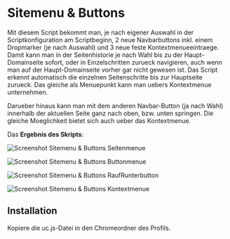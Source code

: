 # Sitemenu & Buttons
Mit diesem Script bekommt man, je nach eigener Auswahl in der Scriptkonfiguration am Scriptbeginn, 2 neue Navbarbuttons inkl. 
einem Dropmarker (je nach Auswahl) und 3 neue feste Kontextmenueeintraege. Damit kann man in der Seitenhistorie je nach Wahl 
bis zu der Haupt-Domainseite sofort, oder in Einzelschritten zurueck navigieren, auch wenn man auf der Haupt-Domainseite vorher 
gar nicht gewesen ist. Das Script erkennt automatisch die einzelnen Seitenschritte bis zur Hauptseite zurueck. Das gleiche als 
Menuepunkt kann man uebers Kontextmenue unternehmen.

Darueber hinaus kann man mit dem anderen Navbar-Button (ja nach Wahl) innerhalb der aktuellen Seite ganz nach oben, bzw. 
unten springen. Die gleiche Moeglichkeit bietet sich auch ueber das Kontextmenue.

Das **Ergebnis des Skripts**:

![Screenshot Sitemenu & Buttons Seitenmenue](https://github.com/ardiman/userChrome.js/raw/master/sitemenuandbuttons/scr_sab_seitenmenuebutton.jpg)

![Screenshot Sitemenu & Buttons Buttonmenue](https://github.com/ardiman/userChrome.js/raw/master/sitemenuandbuttons/scr_sab_buttonmenue.jpg)

![Screenshot Sitemenu & Buttons RaufRunterbutton](https://github.com/ardiman/userChrome.js/raw/master/sitemenuandbuttons/scr_sab_rauf_runterbutton.jpg)

![Screenshot Sitemenu & Buttons Kontextmenue](https://github.com/ardiman/userChrome.js/raw/master/sitemenuandbuttons/scr_sab_kontextmenue.jpg)

## Installation
Kopiere die uc.js-Datei in den Chromeordner des Profils.
